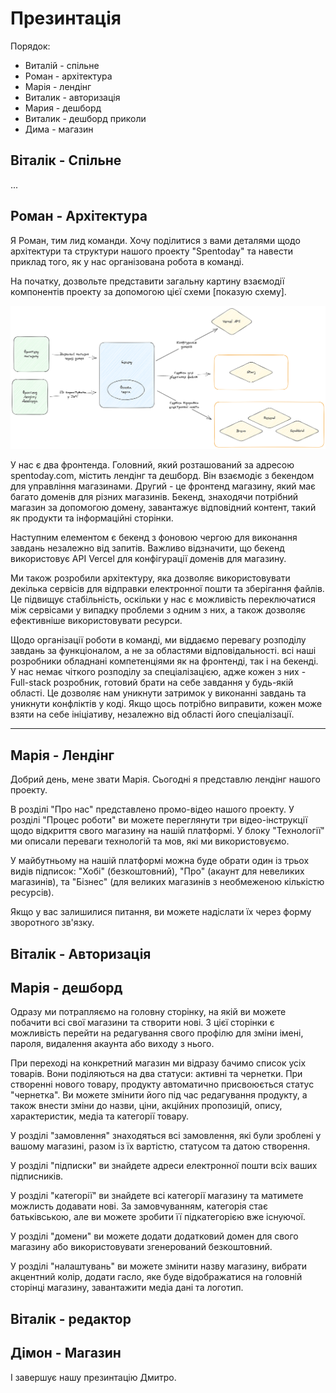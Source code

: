 # Презинтація

Порядок:

- Виталій - спільне
- Роман - архітектура
- Марія - лендінг
- Виталик - авторизація
- Мария - дешборд
- Виталик - дешборд приколи
- Дима - магазин

## Віталік - Спільне

...

## Роман - Архітектура

Я Роман, тим лид команди. Хочу поділитися з вами деталями щодо архітектури та структури нашого проекту "Spentoday" та навести приклад того, як у нас організована робота в команді.

На початку, дозвольте представити загальну картину взаємодії компонентів проекту за допомогою цієї схеми [показую схему].

![](./architecture.png)

У нас є два фронтенда.
Головний, який розташований за адресою spentoday.com, містить лендінг та дешборд. Він взаємодіє з бекендом для управління магазинами.
Другий - це фронтенд магазину, який має багато доменів для різних магазинів. Бекенд, знаходячи потрібний магазин за допомогою домену, завантажує відповідний контент, такий як продукти та інформаційні сторінки.

Наступним елементом є бекенд з фоновою чергою для виконання завдань незалежно від запитів. Важливо відзначити, що бекенд використовує API Vercel для конфігурації доменів для магазину.

Ми також розробили архітектуру, яка дозволяє використовувати декілька сервісів для відправки електронної пошти та зберігання файлів. Це підвищує стабільність, оскільки у нас є можливість переключатися між сервісами у випадку проблеми з одним з них, а також дозволяє ефективніше використовувати ресурси.

Щодо організації роботи в команді, ми віддаємо перевагу розподілу завдань за функціоналом, а не за областями відповідальності.
всі наші розробники обладнані компетенціями як на фронтенді, так і на бекенді. У нас немає чіткого розподілу за спеціалізацією, адже кожен з них - Full-stack розробник, готовий брати на себе завдання у будь-якій області.
Це дозволяє нам уникнути затримок у виконанні завдань та уникнути конфліктів у коді. Якщо щось потрібно виправити, кожен може взяти на себе ініціативу, незалежно від області його спеціалізації.

---

## Марія - Лендінг
Добрий день, мене звати Марія. Сьогодні я представлю лендінг нашого проекту.

В розділі "Про нас" представлено промо-відео нашого проекту. У розділі "Процес роботи" ви можете переглянути три відео-інструкції щодо відкриття свого магазину на нашій платформі. У блоку "Технології" ми описали переваги технологій та мов, які ми використовуємо.

У майбутньому на нашій платформі можна буде обрати один із трьох видів підписок: "Хобі" (безкоштовний), "Про" (акаунт для невеликих магазинів), та "Бізнес" (для великих магазинів з необмеженою кількістю ресурсів).

Якщо у вас залишилися питання, ви можете надіслати їх через форму зворотного зв'язку.

## Віталік - Авторизація

## Марія - дешборд
Одразу ми потрапляємо на головну сторінку, на якій ви можете побачити всі свої магазини та створити нові. З цієї сторінки є можливість перейти на редагування свого профілю для зміни імені, пароля, видалення акаунта або виходу з нього.

При переході на конкретний магазин ми відразу бачимо список усіх товарів. Вони поділяються на два статуси: активні та чернетки. При створенні нового товару, продукту автоматично присвоюється статус "чернетка". Ви можете змінити його під час редагування продукту, а також внести зміни до назви, ціни, акційних пропозицій, опису, характеристик, медіа та категорії товару.

У розділі "замовлення" знаходяться всі замовлення, які були зроблені у вашому магазині, разом із їх вартістю, статусом та датою створення.

У розділі "підписки" ви знайдете адреси електронної пошти всіх ваших підписників.

У розділі "категорії" ви знайдете всі категорії магазину та матимете можлисть додавати нові. За замовчуванням, категорія стає батьківською, але ви можете зробити її підкатегорією вже існуючої.

У розділі "домени" ви можете додати додатковий домен для свого магазину або використовувати згенерований безкоштовний.

У розділі "налаштувань" ви можете змінити назву магазину, вибрати акцентний колір, додати гасло, яке буде відображатися на головній сторінці магазину, завантажити медіа дані та логотип.

## Віталік - редактор

## Дімон - Магазин

І завершує нашу презинтацію Дмитро.
